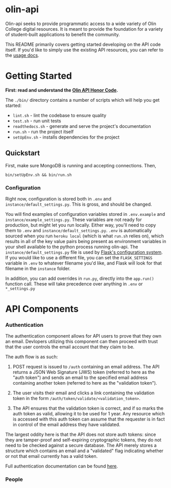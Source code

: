 # olin-api

Olin-api seeks to provide programmatic access to a wide variety of Olin College digital resources. It is meant to provide the foundation for a variety of student-built applications to benefit the community.

This README primarily covers getting started developing on the API code itself. If you'd like to simply use the existing API resources, you can refer to the [usage docs](http://olin-api.readthedocs.io).

# Getting Started

**First: read and understand the [Olin API Honor Code](HONOR-CODE.md).**

The `./bin/` directory contains a number of scripts which will help you get started:

 - `lint.sh` - lint the codebase to ensure quality
 - `test.sh` - run unit tests
 - `readthedocs.sh` - generate and serve the project's documentation
 - `run.sh` - run the project itself
 - `setUpEnv.sh` - installs dependencies for the project

## Quickstart

First, make sure MongoDB is running and accepting connections. Then,

`bin/setUpEnv.sh && bin/run.sh`

### Configuration

Right now, configuration is stored both in `.env` and `instance/default_settings.py`. This is gross, and should be changed.

You will find examples of configuration variables stored in `.env.example` and `instance/example_settings.py`. These variables are not ready for production, but might let you run locally. Either way, you'll need to copy them to `.env` and `instance/default_settings.py`. `.env` is automatically sourced when you run `heroku local` (which is what `run.sh` relies on), which results in all of the key value pairs being present as environment variables in your shell available to the python process running olin-api. The `instance/default_settings.py` file is used by [Flask's configuration system](http://flask.pocoo.org/docs/0.12/config/). If you would like to use a different file, you can set the `FLASK_SETTINGS` variable in `.env` to whatever filename you'd like, and Flask will look for that filename in the `instance` folder.

In addition, you can add overrides in `run.py`, directly into the `app.run()` function call. These will take precedence over anything in `.env` or `*_settings.py`


# API Components

### Authentication

 The authentication component allows for API users to prove that they own an email. Devlopers utilizing this component can then proceed with trust that the user controls the email account that they claim to be.

 The auth flow is as such:

1. POST request is issued to `/auth` containing an email address. The API returns a JSON Web Signature (JWS) token (referred to here as the "auth token") and sends an email to the specified email address containing another token (referred to here as the "validation token").

2. The user visits their email and clicks a link containing the validation token in the form `/auth/token/validate/<validation_token>`.

3. The API ensures that the validation token is correct, and if so marks the auth token as valid, allowing it to be used for 1 year. Any resource which is accessed with this auth token can assume that the requester is in fact in control of the email address they have validated.

The largest oddity here is that the API does not store auth tokens: since they are tamper-proof and self-expiring cryptographic tokens, they do not need to be checked against a secure database. The API merely stores a structure which contains an email and a "validated" flag indicating whether or not that email currently has a valid token.

Full authentication documentation can be found [here](AUTH.md).


### People
